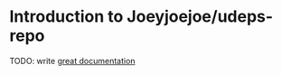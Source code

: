 # Introduction to Joeyjoejoe/udeps-repo

TODO: write [great documentation](http://jacobian.org/writing/what-to-write/)

